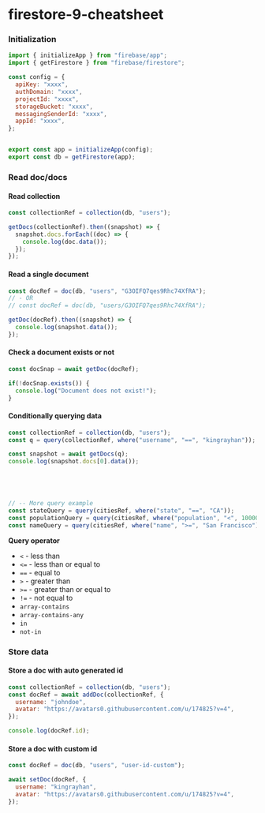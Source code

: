 # firestore-9-cheatsheet


### Initialization

```js
import { initializeApp } from "firebase/app";
import { getFirestore } from "firebase/firestore";

const config = {
  apiKey: "xxxx",
  authDomain: "xxxx",
  projectId: "xxxx",
  storageBucket: "xxxx",
  messagingSenderId: "xxxx",
  appId: "xxxx",
};


export const app = initializeApp(config);
export const db = getFirestore(app);
```


### Read doc/docs

#### Read collection
```js
const collectionRef = collection(db, "users");

getDocs(collectionRef).then((snapshot) => {
  snapshot.docs.forEach((doc) => {
    console.log(doc.data());
  });
});
```

#### Read a single document
```js
const docRef = doc(db, "users", "G3OIFQ7qes9Rhc74XfRA");
// - OR
// const docRef = doc(db, "users/G3OIFQ7qes9Rhc74XfRA");

getDoc(docRef).then((snapshot) => {
  console.log(snapshot.data());
});
```

#### Check a document exists or not
```js
const docSnap = await getDoc(docRef);

if(!docSnap.exists()) {
  console.log("Document does not exist!");
}
```


#### Conditionally querying data
```js
const collectionRef = collection(db, "users");
const q = query(collectionRef, where("username", "==", "kingrayhan"));

const snapshot = await getDocs(q);
console.log(snapshot.docs[0].data());





// -- More query example
const stateQuery = query(citiesRef, where("state", "==", "CA"));
const populationQuery = query(citiesRef, where("population", "<", 100000));
const nameQuery = query(citiesRef, where("name", ">=", "San Francisco"));
```
**Query operator**
- `<` - less than
- `<=` - less than or equal to
- `==` - equal to
- `>` - greater than
- `>=` - greater than or equal to
- `!=` - not equal to
- `array-contains`
- `array-contains-any`
- `in`
- `not-in`



### Store data

#### Store a doc with auto generated id

```js
const collectionRef = collection(db, "users");
const docRef = await addDoc(collectionRef, {
  username: "johndoe",
  avatar: "https://avatars0.githubusercontent.com/u/174825?v=4",
});

console.log(docRef.id);
```

#### Store a doc with custom id

```js
const docRef = doc(db, "users", "user-id-custom");

await setDoc(docRef, {
  username: "kingrayhan",
  avatar: "https://avatars0.githubusercontent.com/u/174825?v=4",
});
```

